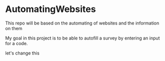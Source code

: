 # AutomatingWebsites
This repo will be based on the automating of websites and the information on them



My goal in this project is to be able to autofill a survey by entering an input for a code.

let's change this